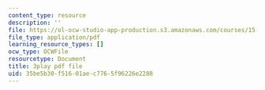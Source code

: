 ```yaml
---
content_type: resource
description: ''
file: https://ol-ocw-studio-app-production.s3.amazonaws.com/courses/15-031j-energy-decisions-markets-and-policies-spring-2012/35be5b30f51601aec7765f96226e2288_6Rq2VFCGQfE.pdf
file_type: application/pdf
learning_resource_types: []
ocw_type: OCWFile
resourcetype: Document
title: 3play pdf file
uid: 35be5b30-f516-01ae-c776-5f96226e2288
---
```

